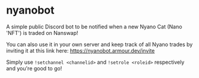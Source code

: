 # nyanobot
A simple public Discord bot to be notified when a new Nyano Cat (Nano 'NFT') is traded on Nanswap!

You can also use it in your own server and keep track of all Nyano trades by inviting it at this link here:
https://nyanobot.armour.dev/invite

Simply use `!setchannel <channelid>` and `!setrole <roleid>` respectively and you're good to go!